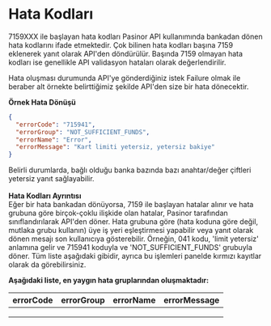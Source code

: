 # Hata Kodları

7159XXX ile başlayan hata kodları Pasinor API kullanımında bankadan dönen hata kodlarını ifade etmektedir. Çok bilinen hata kodları başına 7159 eklenerek yanıt olarak API'den döndürülür. Başında 7159 olmayan hata kodları ise genellikle API validasyon hataları olarak değerlendirilir.

Hata oluşması durumunda API'ye gönderdiğiniz istek Failure olmak ile beraber alt örnekte belirttiğimiz şekilde API'den size bir hata dönecektir.

**Örnek Hata Dönüşü**

```json
{
  "errorCode": "715941",
  "errorGroup": "NOT_SUFFICIENT_FUNDS",
  "errorName": "Error",
  "errorMessage": "Kart limiti yetersiz, yetersiz bakiye"
}
```

Belirli durumlarda, bağlı olduğu banka bazında bazı anahtar/değer çiftleri yetersiz yanıt sağlayabilir.\
\
**Hata Kodları Ayrıntısı**\
Eğer bir hata bankadan dönüyorsa, 7159 ile başlayan hatalar alınır ve hata grubuna göre birçok-çoklu ilişkide olan hatalar, Pasinor tarafından sınıflandırılarak API'den döner. Hata grubuna göre (hata koduna göre değil, mutlaka grubu kullanın) üye iş yeri eşleştirmesi yapabilir veya yanıt olarak dönen mesajı son kullanıcıya gösterebilir. Örneğin, 041 kodu, 'limit yetersiz' anlamına gelir ve 715941 koduyla ve 'NOT\_SUFFICIENT\_FUNDS' grubuyla döner. Tüm liste aşağıdaki gibidir, ayrıca bu işlemleri panelde kırmızı kayıtlar olarak da görebilirsiniz.



**Aşağıdaki liste, en yaygın hata gruplarından oluşmaktadır:**



| errorCode | errorGroup | errorName | errorMessage |
| --------- | ---------- | --------- | ------------ |
|           |            |           |              |
|           |            |           |              |
|           |            |           |              |

